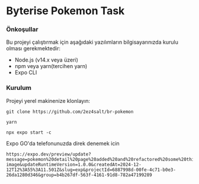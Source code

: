 # Byterise Pokemon Task

### Önkoşullar

Bu projeyi çalıştırmak için aşağıdaki yazılımların bilgisayarınızda kurulu olması gerekmektedir:

- Node.js (v14.x veya üzeri)
- npm veya yarn(tercihen yarn)
- Expo CLI

### Kurulum

Projeyi yerel makinenize klonlayın:

```
git clone https://github.com/2ez4salt/br-pokemon
```

```
yarn
```

```
npx expo start -c
```


Expo GO'da telefonunuzda direk denemek icin
```
https://expo.dev/preview/update?message=pokemon%20detail%20page%20added%20and%20refactored%20some%20things%20switched%20to%20expo-image&updateRuntimeVersion=1.0.0&createdAt=2024-12-12T12%3A55%3A11.501Z&slug=exp&projectId=6887998d-00fe-4c71-b0e3-26da1280d346&group=b4b267df-563f-4161-91d8-782a47199289
```
